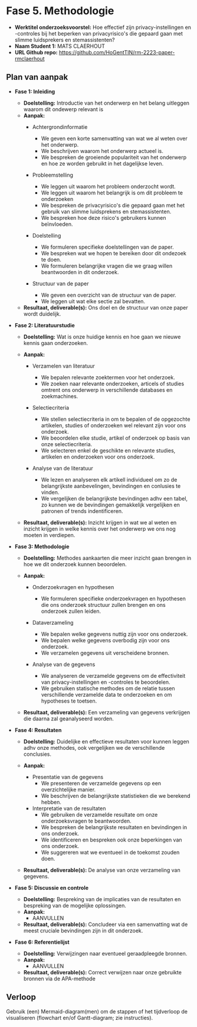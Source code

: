 # Fase 5. Methodologie

- **Werktitel onderzoeksvoorstel:** Hoe effectief zijn privacy-instellingen en -controles bij het beperken van privacyrisico's die gepaard gaan met slimme luidsprekers en stemassistenten?
- **Naam Student 1:** MATS CLAERHOUT
- **URL Github repo:** <https://github.com/HoGentTIN/rm-2223-paper-rmclaerhout>

## Plan van aanpak

- **Fase 1: Inleiding**
    - **Doelstelling:** Introductie van het onderwerp en het belang uitleggen waarom           dit ondewerp relevant is
    - **Aanpak:**
        - Achtergrondinformatie
            - We geven een korte samenvatting van wat we al weten over het onderwerp.
            - We beschrijven waarom het onderwerp actueel is.
            - We bespreken de groeiende populariteit van het onderwerp en hoe ze worden gebruikt in het dagelijkse leven.

        - Probleemstelling
            - We leggen uit waarom het probleem onderzocht wordt.
            - We leggen uit waarom het belangrijk is om dit probleem te onderzoeken
            - We bespreken de privacyrisico's die gepaard gaan met het gebruik van slimme luidsprekens en stemassistenten.
            - We bespreken hoe deze risico's gebruikers kunnen beïnvloeden.

        - Doelstelling
            - We formuleren specifieke doelstellingen van de paper.
            - We bespreken wat we hopen te bereiken door dit ondezoek te doen.
            - We formuleren belangrijke vragen die we graag willen beantwoorden in dit onderzoek.

        - Structuur van de paper
            - We geven een overzicht van de structuur van de paper.
            - We leggen uit wat elke sectie zal bevatten.
    - **Resultaat, deliverable(s):** Ons doel en de structuur van onze paper wordt duidelijk.

- **Fase 2: Literatuurstudie**
    - **Doelstelling:** Wat is onze huidige kennis en hoe gaan we nieuwe kennis gaan onderzoeken. 
    - **Aanpak:**
        - Verzamelen van literatuur
            - We bepalen relevante zoektermen voor het onderzoek.
            - We zoeken naar relevante onderzoeken, articels of studies omtrent ons onderwerp in verschillende databases en zoekmachines.

        - Selectiecriteria
            - We stellen selectiecriteria in om te bepalen of de opgezochte artikelen, studies of onderzoeken wel relevant zijn voor ons onderzoek.
            - We beoordelen elke studie, artikel of onderzoek op basis van onze selectiecriteria.
            - We selecteren enkel de geschikte en relevante studies, artikelen en onderzoeken voor ons onderzoek.

        - Analyse van de literatuur
            -   We lezen en analyseren elk artikell individueel om zo de belangrijkste aanbevelingen, bevindingen en conlusies te vinden.
            -   We vergelijken de belangrijkste bevindingen adhv een tabel, zo kunnen we de bevindingen gemakkelijk vergelijken en patronen of trends indentificeren.

    - **Resultaat, deliverable(s):** Inzicht krijgen in wat we al weten en inzicht krijgen in welke kennis over het onderwerp we ons nog moeten in verdiepen.
- **Fase 3: Methodologie**
    - **Doelstelling:** Methodes aankaarten die meer inzicht gaan brengen in hoe we dit onderzoek kunnen beoordelen.
    - **Aanpak:**
        - Onderzoekvragen en hypothesen
            - We formuleren specifieke onderzoekvragen en hypothesen die ons onderzoek structuur zullen brengen en ons onderzoek zullen leiden.

        - Dataverzameling
            - We bepalen welke gegevens nuttig zijn voor ons onderzoek.
            - We bepalen welke gegevens overbodig zijn voor ons onderzoek.
            - We verzamelen gegevens uit verscheidene bronnen.

        - Analyse van de gegevens
            - We analyseren de verzamelde gegevens om de effectiviteit van privacy-instellingen en -controles te beoordelen.
            - We gebruiken statische methodes om de relatie tussen verschillende verzamelde data te onderzoeken en om hypotheses te toetsen.
 
    - **Resultaat, deliverable(s):** Een verzameling van gegevens verkrijgen die daarna zal geanalyseerd worden.

- **Fase 4: Resultaten**
    - **Doelstelling:** Duidelijke en effectieve resultaten voor kunnen leggen adhv onze methodes, ook vergelijken we de verschillende conclusies.
    - **Aanpak:**
        - Presentatie van de gegevens
            - We presenteren de verzamelde gegevens op een overzichtelijke manier.
            - We beschrijven de belangrijkste statistieken die we berekend hebben.
        - Interpretatie van de resultaten 
            - We gebruiken de verzamelde resultate om onze onderzoeksvragen te beantwoorden.
            - We bespreken de belangrijkste resultaten en bevindingen in ons onderzoek.
            - We identificeren en bespreken ook onze beperkingen van ons onderzoek.
            - We suggereren wat we eventueel in de toekomst zouden doen.
            
    - **Resultaat, deliverable(s):** De analyse van onze verzameling van gegevens.
- **Fase 5: Discussie en controle**
    - **Doelstelling:** Bespreking van de implicaties van de resultaten en bespreking van de mogelijke oplossingen.
    - **Aanpak:**
        - AANVULLEN 
    - **Resultaat, deliverable(s):** Concludeer via een samenvatting wat de meest cruciale bevindingen zijn in dit onderzoek.
- **Fase 6: Referentielijst**
    - **Doelstelling:** Verwijzingen naar eventueel geraadpleegde bronnen.
    - **Aanpak:**
        - AANVULLEN 
    - **Resultaat, deliverable(s):** Correct verwijzen naar onze gebruikte bronnen via de APA-methode

## Verloop

Gebruik (een) Mermaid-diagram(men) om de stappen of het tijdverloop de visualiseren (flowchart en/of Gantt-diagram; zie instructies).
